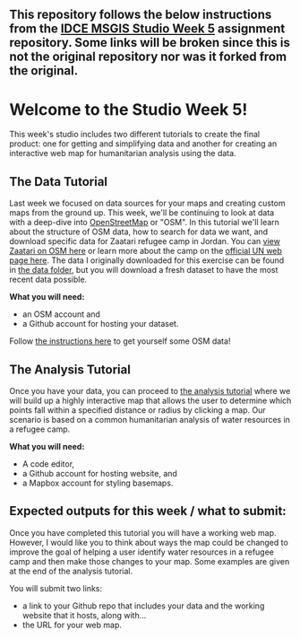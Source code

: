 This repository follows the below instructions from the [IDCE MSGIS Studio Week 5](https://github.com/IDCE-MSGIS/studio-week5) assignment repository. Some links will be broken since this is not the original repository nor was it forked from the original. 
--

# Welcome to the Studio Week 5!

This week's studio includes two different tutorials to create the final product: one for getting and simplifying data and another for creating an interactive web map for humanitarian analysis using the data.

## The Data Tutorial
Last week we focused on data sources for your maps and creating custom maps from the ground up. This week, we'll be continuing to look at data with a deep-dive into [OpenStreetMap](https://www.openstreetmap.org/) or "OSM". In this tutorial we'll learn about the structure of OSM data, how to search for data we want, and download specific data for Zaatari refugee camp in Jordan. You can [view Zaatari on OSM here](https://www.openstreetmap.org/#map=15/32.2931/36.3227&layers=H) or learn more about the camp on the [official UN web page here](https://data2.unhcr.org/en/situations/syria/location/53). The data I originally downloaded for this exercise can be found in [the data folder](data-tutorial/data), but you will download a fresh dataset to have the most recent data possible.

**What you will need:**
- an OSM account and
- a Github account for hosting your dataset.

Follow [the instructions here](data-tutorial/DATA-TUTORIAL.md) to get yourself some OSM data!

## The Analysis Tutorial
Once you have your data, you can proceed to [the analysis tutorial](analysis-tutorial/ANALYSIS-TUTORIAL.md) where we will build up a highly interactive map that allows the user to determine which points fall within a specified distance or radius by clicking a map. Our scenario is based on a common humanitarian analysis of water resources in a refugee camp.

**What you will need:**
- A code editor,
- a Github account for hosting website, and
- a Mapbox account for styling basemaps.

## Expected outputs for this week / what to submit:
Once you have completed this tutorial you will have a working web map. However, I would like you to think about ways the map could be changed to improve the goal of helping a user identify water resources in a refugee camp and then make those changes to your map. Some examples are given at the end of the analysis tutorial.

You will submit two links:
- a link to your Github repo that includes your data and the working website that it hosts, along with...
- the URL for your web map.

